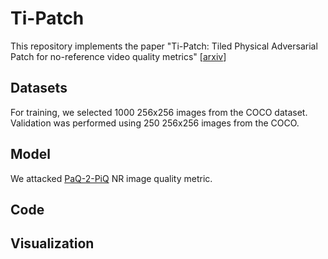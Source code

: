 # Ti-Patch
This repository implements the paper "Ti-Patch: Tiled Physical Adversarial Patch for no-reference video quality metrics" [[arxiv](https://arxiv.org/abs/2404.09961)]

## Datasets
For training, we selected 1000 256x256 images from the COCO dataset. 
Validation was performed using 250 256x256 images from the COCO.

## Model
We attacked [PaQ-2-PiQ](https://github.com/baidut/paq2piq) NR image quality metric. 

## Code

## Visualization

